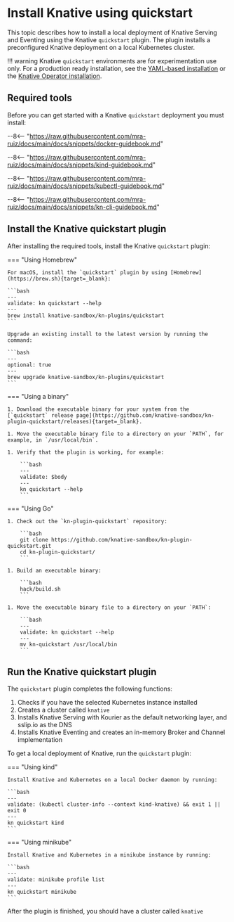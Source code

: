 # Install Knative using quickstart

This topic describes how to install a local deployment of Knative Serving and
Eventing using the Knative `quickstart` plugin. The plugin installs a preconfigured Knative deployment on a local Kubernetes cluster.

!!! warning
    Knative `quickstart` environments are for experimentation use only.
    For a production ready installation, see the [YAML-based installation](/docs/install/yaml-install/)
    or the [Knative Operator installation](/docs/install/operator/knative-with-operators/).

## Required tools

Before you can get started with a Knative `quickstart` deployment you must install:

--8<-- "https://raw.githubusercontent.com/mra-ruiz/docs/main/docs/snippets/docker-guidebook.md"

--8<-- "https://raw.githubusercontent.com/mra-ruiz/docs/main/docs/snippets/kind-guidebook.md"

--8<-- "https://raw.githubusercontent.com/mra-ruiz/docs/main/docs/snippets/kubectl-guidebook.md"

--8<-- "https://raw.githubusercontent.com/mra-ruiz/docs/main/docs/snippets/kn-cli-guidebook.md"

## Install the Knative quickstart plugin

After installing the required tools, install the Knative `quickstart` plugin:

=== "Using Homebrew"

    For macOS, install the `quickstart` plugin by using [Homebrew](https://brew.sh){target=_blank}:

    ```bash
    ---
    validate: kn quickstart --help
    ---
    brew install knative-sandbox/kn-plugins/quickstart
    ```

    Upgrade an existing install to the latest version by running the command:

    ```bash
    ---
    optional: true
    ---
    brew upgrade knative-sandbox/kn-plugins/quickstart
    ```
    
=== "Using a binary"

    1. Download the executable binary for your system from the [`quickstart` release page](https://github.com/knative-sandbox/kn-plugin-quickstart/releases){target=_blank}.

    1. Move the executable binary file to a directory on your `PATH`, for example, in `/usr/local/bin`.

    1. Verify that the plugin is working, for example:

        ```bash
        ---
        validate: $body
        ---
        kn quickstart --help
        ```

=== "Using Go"

    1. Check out the `kn-plugin-quickstart` repository:

        ```bash
        git clone https://github.com/knative-sandbox/kn-plugin-quickstart.git
        cd kn-plugin-quickstart/
        ```

    1. Build an executable binary:

        ```bash
        hack/build.sh
        ```

    1. Move the executable binary file to a directory on your `PATH`:

        ```bash
        ---
        validate: kn quickstart --help
        ---
        mv kn-quickstart /usr/local/bin
        ```

## Run the Knative quickstart plugin

The `quickstart` plugin completes the following functions:

1. Checks if you have the selected Kubernetes instance installed
1. Creates a cluster called `knative`
1. Installs Knative Serving with Kourier as the default networking layer, and sslip.io as the DNS
1. Installs Knative Eventing and creates an in-memory Broker and Channel implementation


To get a local deployment of Knative, run the `quickstart` plugin:

=== "Using kind"

    Install Knative and Kubernetes on a local Docker daemon by running:

    ```bash
    ---
    validate: (kubectl cluster-info --context kind-knative) && exit 1 || exit 0
    ---
    kn quickstart kind
    ```

=== "Using minikube"

    Install Knative and Kubernetes in a minikube instance by running:

    ```bash
    ---
    validate: minikube profile list
    ---
    kn quickstart minikube
    ```

After the plugin is finished, you should have a cluster called `knative`